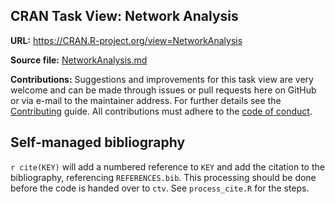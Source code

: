 ## CRAN Task View: Network Analysis

**URL:** <https://CRAN.R-project.org/view=NetworkAnalysis>

**Source file:** [NetworkAnalysis.md](NetworkAnalysis.md)

**Contributions:** Suggestions and improvements for this task view are very
welcome and can be made through issues or pull requests here on GitHub or
via e-mail to the maintainer address. For further details see the
[Contributing](https://github.com/cran-task-views/ctv/blob/main/Contributing.md)
guide. All contributions must adhere to the
[code of conduct](https://github.com/cran-task-views/ctv/blob/main/CodeOfConduct.md).

## Self-managed bibliography

`r cite(KEY)` will add a numbered reference to `KEY` and add the citation to the bibliography, referencing `REFERENCES.bib`. This processing should be done before the code is handed over to `ctv`. See `process_cite.R` for the steps.
